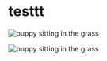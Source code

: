 # testtt

![puppy sitting in the grass](https://user-images.githubusercontent.com/60708693/229738555-9e21075a-25e6-4471-b446-a7a02b9f919e.png)

![puppy sitting in the grass](https://user-images.githubusercontent.com/60708693/229738555-9e21075a-25e6-4471-b446-a7a02b9f919e.png)
